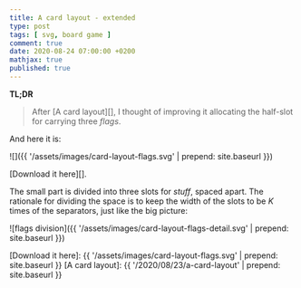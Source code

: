 ```yaml
---
title: A card layout - extended
type: post
tags: [ svg, board game ]
comment: true
date: 2020-08-24 07:00:00 +0200
mathjax: true
published: true
---
```


**TL;DR**

> After [A card layout][], I thought of improving it allocating the
> half-slot for carrying three *flags*.

And here it is:

![]({{ '/assets/images/card-layout-flags.svg' | prepend: site.baseurl }})

[Download it here][].

The small part is divided into three slots for *stuff*, spaced apart.
The rationale for dividing the space is to keep the width of the slots
to be $K$ times of the separators, just like the big picture:

![flags division]({{ '/assets/images/card-layout-flags-detail.svg' | prepend: site.baseurl }})

[Download it here]: {{ '/assets/images/card-layout-flags.svg' | prepend: site.baseurl }}
[A card layout]: {{ '/2020/08/23/a-card-layout' | prepend: site.baseurl }}
